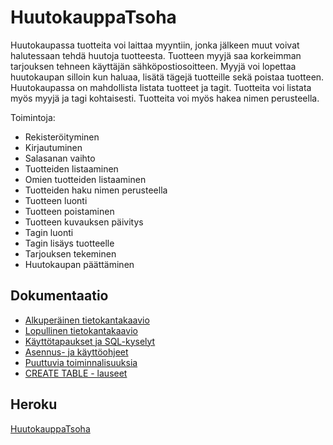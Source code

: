 # HuutokauppaTsoha

Huutokaupassa tuotteita voi laittaa myyntiin, jonka jälkeen muut voivat halutessaan tehdä huutoja tuotteesta. Tuotteen myyjä saa korkeimman tarjouksen tehneen käyttäjän sähköpostiosoitteen. Myyjä voi lopettaa huutokaupan silloin kun haluaa, lisätä tägejä tuotteille sekä poistaa tuotteen. Huutokaupassa on mahdollista listata tuotteet ja tagit. Tuotteita voi listata myös myyjä ja tagi kohtaisesti. Tuotteita voi myös hakea nimen perusteella.

Toimintoja:
+ Rekisteröityminen
+ Kirjautuminen
+ Salasanan vaihto
+ Tuotteiden listaaminen
+ Omien tuotteiden listaaminen
+ Tuotteiden haku nimen perusteella
+ Tuotteen luonti
+ Tuotteen poistaminen
+ Tuotteen kuvauksen päivitys
+ Tagin luonti
+ Tagin lisäys tuotteelle
+ Tarjouksen tekeminen
+ Huutokaupan päättäminen

## Dokumentaatio

+ [Alkuperäinen tietokantakaavio](https://github.com/SIholin/HuutokauppaTsoha/blob/master/documentation/Tietokantakaavio.pdf)
+ [Lopullinen tietokantakaavio](https://github.com/SIholin/HuutokauppaTsoha/blob/master/documentation/uusiTietokantakaavio.pdf)
+ [Käyttötapaukset ja SQL-kyselyt](https://github.com/SIholin/HuutokauppaTsoha/blob/master/documentation/usage.md)
+ [Asennus- ja käyttöohjeet](https://github.com/SIholin/HuutokauppaTsoha/blob/master/documentation/installation.md)
+ [Puuttuvia toiminnalisuuksia](https://github.com/SIholin/HuutokauppaTsoha/blob/master/documentation/missing.md)
+ [CREATE TABLE - lauseet](https://github.com/SIholin/HuutokauppaTsoha/blob/master/documentation/createTable.md)

## Heroku

[HuutokauppaTsoha](https://enigmatic-temple-77296.herokuapp.com/)
